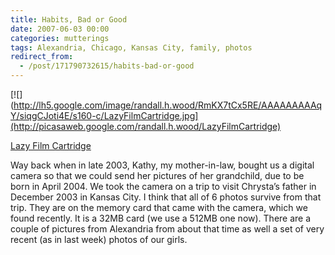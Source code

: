 ```yaml
---
title: Habits, Bad or Good
date: 2007-06-03 00:00
categories: mutterings
tags: Alexandria, Chicago, Kansas City, family, photos
redirect_from:
  - /post/171790732615/habits-bad-or-good
---
```

[![](http://lh5.google.com/image/randall.h.wood/RmKX7tCx5RE/AAAAAAAAAqY/siqgCJoti4E/s160-c/LazyFilmCartridge.jpg](http://picasaweb.google.com/randall.h.wood/LazyFilmCartridge)

[Lazy Film Cartridge](http://picasaweb.google.com/randall.h.wood/LazyFilmCartridge)

Way back when in late 2003, Kathy, my mother-in-law, bought us a digital camera so that we could send her pictures of her grandchild, due to be born in April 2004. We took the camera on a trip to visit Chrysta&rsquo;s father in December 2003 in Kansas City. I think that all of 6 photos survive from that trip. They are on the memory card that came with the camera, which we found recently. It is a 32MB card (we use a 512MB one now). There are a couple of pictures from Alexandria from about that time as well a set of very recent (as in last week) photos of our girls.
